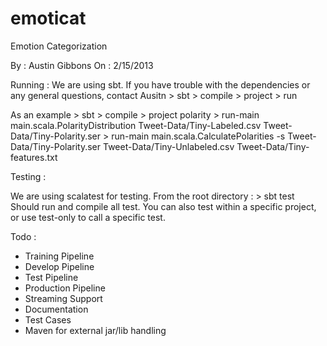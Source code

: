 emoticat
========

Emotion Categorization

By : Austin Gibbons
On : 2/15/2013

Running :
  We are using sbt. If you have trouble with the dependencies or any general questions,
  contact Ausitn
     > sbt
     > compile
     > project
     > run
    
  As an example
     > sbt
     > compile
     > project polarity
     > run-main main.scala.PolarityDistribution Tweet-Data/Tiny-Labeled.csv Tweet-Data/Tiny-Polarity.ser
     > run-main main.scala.CalculatePolarities -s Tweet-Data/Tiny-Polarity.ser Tweet-Data/Tiny-Unlabeled.csv Tweet-Data/Tiny-features.txt

Testing :
  
  We are using scalatest for testing. From the root directory :
     > sbt test
  Should run and compile all test. You can also test within a specific project, 
  or use test-only to call a specific test.

Todo :

  - Training Pipeline
  - Develop Pipeline
  - Test Pipeline
  - Production Pipeline
  - Streaming Support
  - Documentation
  - Test Cases
  - Maven for external jar/lib handling

